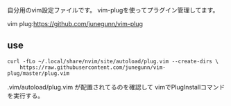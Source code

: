 自分用のvim設定ファイルです。
vim-plugを使ってプラグイン管理してます。

vim plug:https://github.com/junegunn/vim-plug

## use

```
curl -fLo ~/.local/share/nvim/site/autoload/plug.vim --create-dirs \
    https://raw.githubusercontent.com/junegunn/vim-plug/master/plug.vim
```

.vim/autoload/plug.vim が配置されてるのを確認して
vimでPlugInstallコマンドを実行する。

